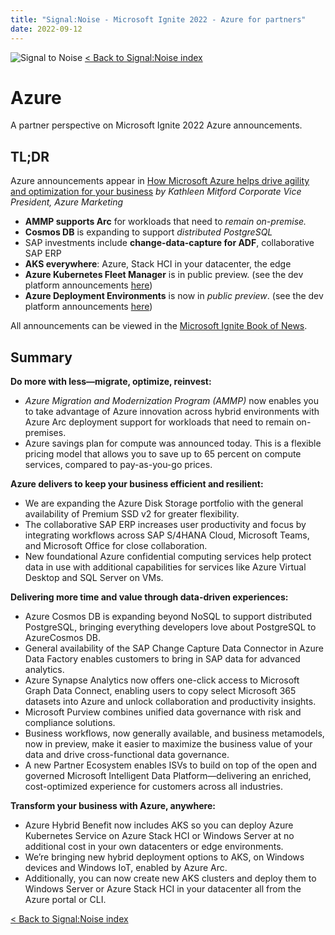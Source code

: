 ```yaml
---
title: "Signal:Noise - Microsoft Ignite 2022 - Azure for partners"
date: 2022-09-12
---
```


![Signal to Noise](/PartnerCrucible/Library/signaltonoise-msignite2022.png)
[< Back to Signal:Noise index](/SignaltoNoise)

# Azure

A partner perspective on Microsoft Ignite 2022 Azure announcements.

## TL;DR

Azure announcements appear in [How Microsoft Azure helps drive agility and optimization for your business](https://azure.microsoft.com/en-ca/blog/how-microsoft-azure-helps-drive-agility-and-optimization-for-your-business/) *by Kathleen Mitford Corporate Vice President, Azure Marketing*

* **AMMP supports Arc** for workloads that need to *remain on-premise.*
* **Cosmos DB** is expanding to support *distributed PostgreSQL*
* SAP investments include **change-data-capture for ADF**, collaborative SAP ERP
* **AKS everywhere**: Azure, Stack HCI in your datacenter, the edge
* **Azure Kubernetes Fleet Manager** is in public preview. (see the dev platform announcements [here](https://azure.microsoft.com/en-ca/blog/modernize-with-microsoft-cloud-the-most-complete-developer-platform/))
* **Azure Deployment Environments**  is now in *public preview*. (see the dev platform announcements [here](https://azure.microsoft.com/en-ca/blog/modernize-with-microsoft-cloud-the-most-complete-developer-platform/))

All announcements can be viewed in the [Microsoft Ignite Book of News](https://news.microsoft.com/ignite-2022-book-of-news/).

## Summary

  **Do more with less—migrate, optimize, reinvest:** 
  * *Azure Migration and Modernization Program (AMMP)* now enables you to take advantage of Azure innovation across hybrid environments with Azure Arc deployment support for workloads that need to remain on-premises. 
  * Azure savings plan for compute was announced today. This is a flexible pricing model that allows you to save up to 65 percent on compute services, compared to pay-as-you-go prices.
  
  **Azure delivers to keep your business efficient and resilient:** 
  * We are expanding the Azure Disk Storage portfolio with the general availability of Premium SSD v2 for greater flexibility. 
  * The collaborative SAP ERP increases user productivity and focus by integrating workflows across SAP S/4HANA Cloud, Microsoft Teams, and Microsoft Office for close collaboration. 
  * New foundational Azure confidential computing services help protect data in use with additional capabilities for services like Azure Virtual Desktop and SQL Server on VMs.
  
  **Delivering more time and value through data-driven experiences:** 
  * Azure Cosmos DB is expanding beyond NoSQL to support distributed PostgreSQL, bringing everything developers love about PostgreSQL to AzureCosmos DB. 
  * General availability of the SAP Change Capture Data Connector in Azure Data Factory enables customers to bring in SAP data for advanced analytics.
  * Azure Synapse Analytics now offers one-click access to Microsoft Graph Data Connect, enabling users to copy select Microsoft 365 datasets into Azure and unlock collaboration and productivity insights. 
  * Microsoft Purview combines unified data governance with risk and compliance solutions. 
  * Business workflows, now generally available, and business metamodels, now in preview, make it easier to maximize the business value of your data and drive cross-functional data governance. 
  * A new Partner Ecosystem enables ISVs to build on top of the open and governed Microsoft Intelligent Data Platform—delivering an enriched, cost-optimized experience for customers across all industries.
  
  **Transform your business with Azure, anywhere:** 
  * Azure Hybrid Benefit now includes AKS so you can deploy Azure Kubernetes Service on Azure Stack HCI or Windows Server at no additional cost in your own datacenters or edge environments. 
  * We’re bringing new hybrid deployment options to AKS, on Windows devices and Windows IoT, enabled by Azure Arc. 
  * Additionally, you can now create new AKS clusters and deploy them to Windows Server or Azure Stack HCI in your datacenter all from the Azure portal or CLI. 
 
 [< Back to Signal:Noise index](/SignaltoNoise)

